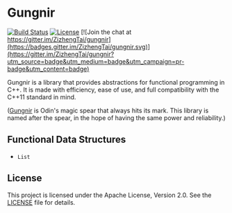 # Gungnir

[![Build Status](https://travis-ci.org/ZizhengTai/gungnir.svg?branch=master)](https://travis-ci.org/ZizhengTai/gungnir)
[![License](https://img.shields.io/badge/license-Apache_2.0-blue.svg)](./LICENSE)
[![Join the chat at https://gitter.im/ZizhengTai/gungnir](https://badges.gitter.im/ZizhengTai/gungnir.svg)](https://gitter.im/ZizhengTai/gungnir?utm_source=badge&utm_medium=badge&utm_campaign=pr-badge&utm_content=badge)

Gungnir is a library that provides abstractions for functional programming in C++. It is made with efficiency, ease of use, and full compatibility with the C++11 standard in mind.

([Gungnir](https://en.wikipedia.org/wiki/Gungnir) is Odin's magic spear that always hits its mark. This library is named after the spear, in the hope of having the same power and reliability.)

## Functional Data Structures
* `List`

## License

This project is licensed under the Apache License, Version 2.0. See the [LICENSE](./LICENSE) file for details.
